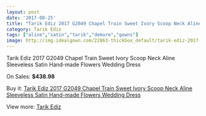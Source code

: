 ```yaml
---
layout: post
date: '2017-08-25'
title: "Tarik Ediz 2017 G2049 Chapel Train Sweet Ivory Scoop Neck Aline Sleeveless Satin Hand-made Flowers Wedding Dress"
category: Tarik Ediz
tags: ["aline","satin","tarik","demure","gowns"]
image: http://img.idealgown.com/22863-thickbox_default/tarik-ediz-2017-g2049-chapel-train-sweet-ivory-scoop-neck-aline-sleeveless-satin-hand-made-flowers-wedding-dress.jpg
---
```

Tarik Ediz 2017 G2049 Chapel Train Sweet Ivory Scoop Neck Aline Sleeveless Satin Hand-made Flowers Wedding Dress

On Sales: **$438.98**
<a href="https://www.idealgown.com/en/tarik-ediz/8871-tarik-ediz-2017-g2049-chapel-train-sweet-ivory-scoop-neck-aline-sleeveless-satin-hand-made-flowers-wedding-dress.html"><amp-img layout="responsive" width="600" height="600" src="//img.idealgown.com/22863-thickbox_default/tarik-ediz-2017-g2049-chapel-train-sweet-ivory-scoop-neck-aline-sleeveless-satin-hand-made-flowers-wedding-dress.jpg" alt="Tarik Ediz 2017 G2049 Chapel Train Sweet Ivory Scoop Neck Aline Sleeveless Satin Hand-made Flowers Wedding Dress 0" /></a>
<a href="https://www.idealgown.com/en/tarik-ediz/8871-tarik-ediz-2017-g2049-chapel-train-sweet-ivory-scoop-neck-aline-sleeveless-satin-hand-made-flowers-wedding-dress.html"><amp-img layout="responsive" width="600" height="600" src="//img.idealgown.com/22865-thickbox_default/tarik-ediz-2017-g2049-chapel-train-sweet-ivory-scoop-neck-aline-sleeveless-satin-hand-made-flowers-wedding-dress.jpg" alt="Tarik Ediz 2017 G2049 Chapel Train Sweet Ivory Scoop Neck Aline Sleeveless Satin Hand-made Flowers Wedding Dress 1" /></a>
<a href="https://www.idealgown.com/en/tarik-ediz/8871-tarik-ediz-2017-g2049-chapel-train-sweet-ivory-scoop-neck-aline-sleeveless-satin-hand-made-flowers-wedding-dress.html"><amp-img layout="responsive" width="600" height="600" src="//img.idealgown.com/22864-thickbox_default/tarik-ediz-2017-g2049-chapel-train-sweet-ivory-scoop-neck-aline-sleeveless-satin-hand-made-flowers-wedding-dress.jpg" alt="Tarik Ediz 2017 G2049 Chapel Train Sweet Ivory Scoop Neck Aline Sleeveless Satin Hand-made Flowers Wedding Dress 2" /></a>

Buy it: [Tarik Ediz 2017 G2049 Chapel Train Sweet Ivory Scoop Neck Aline Sleeveless Satin Hand-made Flowers Wedding Dress](https://www.idealgown.com/en/tarik-ediz/8871-tarik-ediz-2017-g2049-chapel-train-sweet-ivory-scoop-neck-aline-sleeveless-satin-hand-made-flowers-wedding-dress.html "Tarik Ediz 2017 G2049 Chapel Train Sweet Ivory Scoop Neck Aline Sleeveless Satin Hand-made Flowers Wedding Dress")

View more: [Tarik Ediz](https://www.idealgown.com/en/167-tarik-ediz "Tarik Ediz")